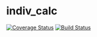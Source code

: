 # indiv_calc
<a href='https://coveralls.io/github/jag94/indiv_calc?branch=master'><img src='https://coveralls.io/repos/github/jag94/indiv_calc/badge.svg?branch=master' alt='Coverage Status' /></a>
[![Build Status](https://travis-ci.com/jag94/indiv_calc.svg?branch=master)](https://travis-ci.com/jag94/indiv_calc)
